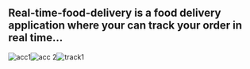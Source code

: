 ## Real-time-food-delivery is a food delivery application where your can track your order in real time...

![acc1](https://user-images.githubusercontent.com/53177468/103834433-ae4aaf00-5083-11eb-9933-d940aff7efc6.PNG)![acc 2](https://user-images.githubusercontent.com/53177468/103834535-f4a00e00-5083-11eb-882e-5d7a434b3eff.PNG)![track1](https://user-images.githubusercontent.com/53177468/103834568-0da8bf00-5084-11eb-95ed-8bd8cdbef549.PNG)

